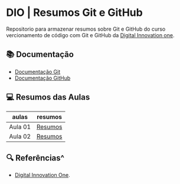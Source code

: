 # DIO | Resumos Git e GitHub

Repositorio para armazenar resumos sobre Git e GitHub do curso vercionamento de código com Git e GitHub da [Digital Innovation one](https://www.dio.me/).

## 📚 Documentação 
- [Documentação Git](https://git-scm.com/)
- [Documentação GitHub](https://github.com/)

## 💻 Resumos das Aulas 

| aulas | resumos |
|-------|---------|
|Aula 01 | [Resumos]() |
|Aula 02 | [Resumos]() |

## 🔍 Referências^
- [Digital Innovation One]().
